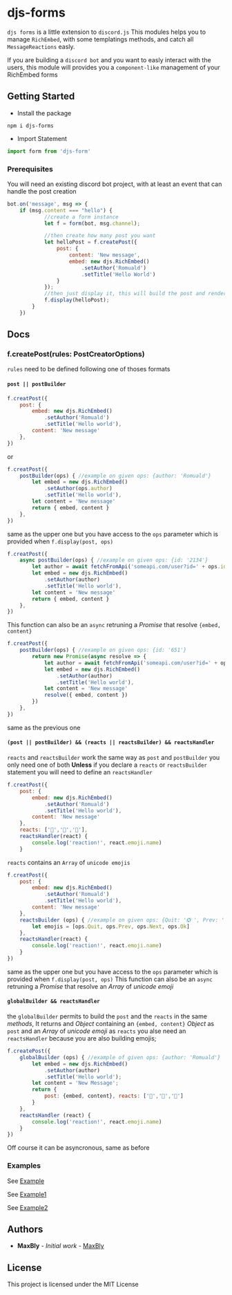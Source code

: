 # djs-forms

`djs forms` is a little extension to `discord.js`
This modules helps you to manage `RichEmbed`, with some templatings methods, and catch all `MessageReactions` easly.

If you are building a `discord bot` and you want to easly interact with the users, this module will provides you a `component-like` management of your RichEmbed forms 

## Getting Started

- Install the package

```
npm i djs-forms
```

- Import Statement
```js
import form from 'djs-form'
```

### Prerequisites

You will need an existing discord bot project, with at least an event that can handle the post creation

```js
bot.on('message', msg => {
    if (msg.content === "hello") {
            //create a form instance
            let f = form(bot, msg.channel);

            //then create how many post you want
            let helloPost = f.createPost({
                post: {
                    content: 'New message',
                    embed: new djs.RichEmbed()
                        .setAuthor('Romuald')
                        .setTitle('Hello World')
                }
            });
            //then just display it, this will build the post and render it
            f.display(helloPost);
        }
    })

```
## Docs

### f.createPost(rules: PostCreatorOptions)

`rules` need to be defined following one of thoses formats

#### `post || postBuilder` 

```js
f.creatPost({
    post: {
        embed: new djs.RichEmbed()
            .setAuthor('Romuald')
            .setTitle('Hello world'), 
        content: 'New message'
    },
})
```
or

```js
f.creatPost({
    postBuilder(ops) { //example on given ops: {author: 'Romuald'}
        let embed = new djs.RichEmbed()
            .setAuthor(ops.author)
            .setTitle('Hello world'), 
        let content = 'New message'
        return { embed, content }
    },
})
```
same as the upper one but you have access to the `ops` parameter which is provided when `f.display(post, ops)`

```js
f.creatPost({
    async postBuilder(ops) { //example on given ops: {id: '2134'}
        let author = await fetchFromApi('someapi.com/user?id=' + ops.id)
        let embed = new djs.RichEmbed()
            .setAuthor(author)
            .setTitle('Hello world'), 
        let content = 'New message'
        return { embed, content }
    },
})
```
This function can also be an `async` retruning a _Promise_ that resolve `{embed, content}`


```js
f.creatPost({
    postBuilder(ops) { //example on given ops: {id: '651'}
        return new Promise(async resolve => {
            let author = await fetchFromApi('someapi.com/user?id=' + ops.id)
            let embed = new djs.RichEmbed()
                .setAuthor(author)
                .setTitle('Hello world'), 
            let content = 'New message'
            resolve({ embed, content })
        })
    },
})
```
same as the previous one

#### `(post || postBuilder) && (reacts || reactsBuilder) && reactsHandler` 

`reacts` and `reactsBuilder` work the same way as `post` and `postBuilder` you only need one of both
**Unless** if you declare a `reacts` or `reactsBuilder` statement you will need to define an `reactsHandler`

```js
f.creatPost({
    post: {
        embed: new djs.RichEmbed()
            .setAuthor('Romuald')
            .setTitle('Hello world'), 
        content: 'New message'
    },
    reacts: ['🥃','🍇','💼'], 
    reactsHandler(react) {
        console.log('reaction!', react.emoji.name)
    }
```
`reacts` contains an `Array` of `unicode emojis`

```js
f.creatPost({
    post: {
        embed: new djs.RichEmbed()
            .setAuthor('Romuald')
            .setTitle('Hello world'), 
        content: 'New message'
    },
    reactsBuilder (ops) { //example on given ops: {Quit: '❎ ', Prev: '⏪', Next: '⏩', Ok: '✅'}
        let emojis = [ops.Quit, ops.Prev, ops.Next, ops.Ok]
    }, 
    reactsHandler(react) {
        console.log('reaction!', react.emoji.name)
    }
})
```
same as the upper one but you have access to the `ops` parameter which is provided when `f.display(post, ops)`
This function can also be an `async` retruning a _Promise_ that resolve an _Array_ of *unicode emoji*

#### `globalBuilder && reactsHandler` 

the `globalBuilder` permits to build the `post` and the `reacts` in the same _methods_,
It returns and _Object_ containing an `{embed, content}` _Object_ as `post` and an _Array_ of *unicode emoji* as `reacts`
you alse need an `reactsHandler` because you are also building emojis;

```js
f.createPost({
    globalBuilder (ops) { //example of given ops: {author: 'Romuald'}
        let embed = new djs.RichEmbed()
            .setAuthor(author)
            .setTitle('Hello world');
        let content = 'New Message';
        return {
            post: {embed, content}, reacts: ['🥃','🍇','💼']
        }
    },
    reactsHandler (react) {
        console.log('reaction!', react.emoji.name)
    }
})
```
Off course it can be asyncronous, same as before

### Examples 

See [Example](examples/example1.js)

See [Example1](examples/example2.js)

See [Example2](examples/example3.js)

## Authors

* **MaxBly** - *Initial work* - [MaxBly](https://github.com/MaxBly)

## License

This project is licensed under the MIT License
